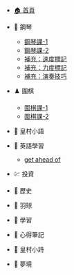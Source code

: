 - [🏠 首頁](README.md)

- 🎹 鋼琴
  - [鋼琴課-1](piano/鋼琴課-1_20250620.md)
  - [鋼琴課-2](piano/鋼琴課-2_20250627.md)
  - [補充：速度標記](piano/鋼琴課-2_20250627-補充01-速度標記.md)
  - [補充：力度標記](piano/鋼琴課-2_20250627-補充02-力度標記.md)
  - [補充：演奏技巧](piano/鋼琴課-2_20250627-補充03-演奏技巧.md)

- ♟️ 圍棋
  - [圍棋課-1](go/圍棋課-1_20250624.md)
  - [圍棋課-2](go/圍棋課-2_20250630.md)
  
- 📝 皇村小語

- 📖 英語學習
  - [get ahead of](english/2025-06-26_get-ahead-of.md)

- 💹 投資

- 📜 歷史

- 🏸 羽球

- 📖 學習

- 🤔 心得筆記

- 📝 皇村小詩

- 🌙 夢境
